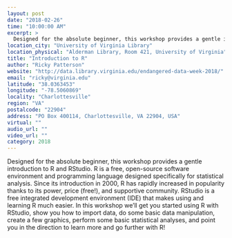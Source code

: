 ```yaml
---
layout: post
date: "2018-02-26"
time: "10:00:00 AM"
excerpt: >
  Designed for the absolute beginner, this workshop provides a gentle introduction to R and RStudio. R is a free, open-source software ...
location_city: "University of Virginia Library"
location_physical: "Alderman Library, Room 421, University of Virginia"
title: "Introduction to R"
author: "Ricky Patterson"
website: "http://data.library.virginia.edu/endangered-data-week-2018/"
email: "ricky@virginia.edu"
latitude: "38.0363453"
longitude: "-78.5060869"
locality: "Charlottesville"
region: "VA"
postalcode: "22904"
address: "PO Box 400114, Charlottesville, VA 22904, USA"
virtual: ""
audio_url: ""
video_url: ""
category: 2018
---
```


Designed for the absolute beginner, this workshop provides a gentle introduction to R and RStudio. R is a free, open-source software environment and programming language designed specifically for statistical analysis. Since its introduction in 2000, R has rapidly increased in popularity thanks to its power, price (free!), and supportive community. RStudio is a free integrated development environment (IDE) that makes using and learning R much easier. In this workshop we’ll get you started using R with RStudio, show you how to import data, do some basic data manipulation, create a few graphics, perform some basic statistical analyses, and point you in the direction to learn more and go further with R!

